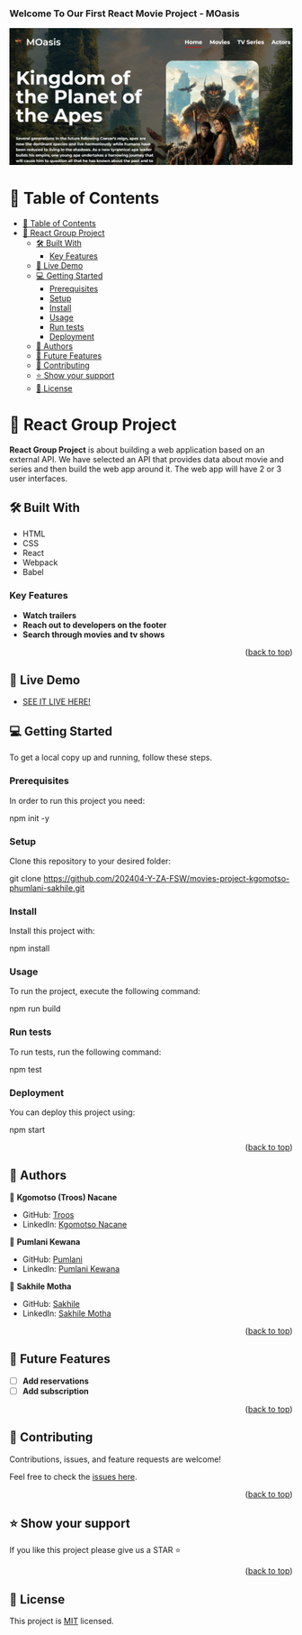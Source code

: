 <a name="readme-top"></a>

<h3><b>Welcome To Our First React Movie Project - MOasis</b></h3>
<div align="center">
  <img src="./MOasis.png" alt="logo" width="auto"  height="auto" />
  <br/>


</div>

# 📗 Table of Contents

- [📗 Table of Contents](#-table-of-contents)
- [📖 React Group Project ](#-react-group-project-)
  - [🛠 Built With ](#-built-with-)
    - [Key Features ](#key-features-)
  - [🚀 Live Demo ](#-live-demo-)
  - [💻 Getting Started ](#-getting-started-)
    - [Prerequisites](#prerequisites)
    - [Setup](#setup)
    - [Install](#install)
    - [Usage](#usage)
    - [Run tests](#run-tests)
    - [Deployment](#deployment)
  - [👥 Authors ](#-authors-)
  - [🔭 Future Features ](#-future-features-)
  - [🤝 Contributing ](#-contributing-)
  - [⭐️ Show your support ](#️-show-your-support-)
  - [📝 License ](#-license-)

# 📖 React Group Project <a name="about-project"></a>

**React Group Project** is about building a web application based on an external API. We have selected an API that provides data about movie and series and then build the web app around it. The web app will have 2 or 3 user interfaces.

## 🛠 Built With <a name="built-with"></a>
- HTML
- CSS
- React
- Webpack
- Babel

### Key Features <a name="key-features"></a>

- **Watch trailers**
- **Reach out to developers on the footer**
- **Search through movies and tv shows**

<p align="right">(<a href="#readme-top">back to top</a>)</p>

## 🚀 Live Demo <a name="live-demo"></a>
- [SEE IT LIVE HERE!](https://t-p-s-movie.netlify.app/)<a name="readme-top"></a>

## 💻 Getting Started <a name="getting-started"></a>

To get a local copy up and running, follow these steps.

### Prerequisites

In order to run this project you need:

npm init -y

### Setup

Clone this repository to your desired folder:

git clone https://github.com/202404-Y-ZA-FSW/movies-project-kgomotso-phumlani-sakhile.git

### Install

Install this project with:

npm install

### Usage

To run the project, execute the following command:

npm run build

### Run tests

To run tests, run the following command:

npm test

### Deployment

You can deploy this project using:

npm start

<p align="right">(<a href="#readme-top">back to top</a>)</p>

## 👥 Authors <a name="authors"></a>


👤 **Kgomotso (Troos) Nacane**

- GitHub: [Troos](https://github.com/Kgomotso196)
- LinkedIn: [Kgomotso Nacane](https://www.linkedin.com/in/kgomotso-nacane/)

👤 **Pumlani Kewana**

- GitHub: [Pumlani](https://github.com/Pumlanikewana)
- LinkedIn: [Pumlani Kewana](https://www.linkedin.com/in/pumlani-kewana-58047515b)

👤 **Sakhile Motha**

- GitHub: [Sakhile](https://github.com/KhileM)
- LinkedIn: [Sakhile Motha](https://www.linkedin.com/in/sakhile-motha-033264167/)

<p align="right">(<a href="#readme-top">back to top</a>)</p>

## 🔭 Future Features <a name="future-features"></a>

- [ ] **Add reservations**
- [ ] **Add subscription**

<p align="right">(<a href="#readme-top">back to top</a>)</p>

## 🤝 Contributing <a name="contributing"></a>

Contributions, issues, and feature requests are welcome!

Feel free to check the [issues here](https://github.com/202404-Y-ZA-FSW/movies-project-kgomotso-phumlani-sakhile/issues).

<p align="right">(<a href="#readme-top">back to top</a>)</p>

## ⭐️ Show your support <a name="support"></a>


If you like this project please give us a STAR ⭐

<p align="right">(<a href="#readme-top">back to top</a>)</p>

## 📝 License <a name="license"></a>

This project is [MIT](./MIT.md) licensed.
